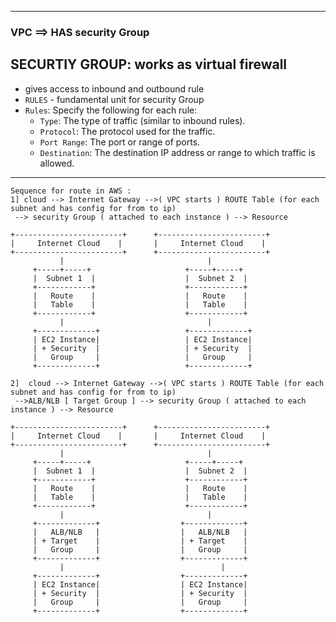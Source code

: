 


------------------------------------------------------------

### VPC ==> HAS security Group 

## SECURTIY GROUP: works as virtual firewall 
- gives access to inbound and outbound rule
- `RULES` - fundamental unit for security Group
- `Rules`: Specify the following for each rule:
   - `Type`: The type of traffic (similar to inbound rules).
   - `Protocol`: The protocol used for the traffic.
   - `Port Range`: The port or range of ports.
   - `Destination`: The destination IP address or range to which traffic is allowed.

--------------------------------------
```
Sequence for route in AWS :
1] cloud --> Internet Gateway -->( VPC starts ) ROUTE Table (for each subnet and has config for from to ip)
 --> security Group ( attached to each instance ) --> Resource

+------------------------+      +------------------------+
|     Internet Cloud    |       |     Internet Cloud    |
+------------------------+      +------------------------+
           |                                |
     +-----+-----+                     +-----+-----+
     |  Subnet 1  |                    |  Subnet 2  |
     +------------+                    +------------+
     |   Route    |                    |   Route    |
     |   Table    |                    |   Table    |
     +------------+                    +------------+
           |                                |
     +-------------+                   +-------------+
     | EC2 Instance|                   | EC2 Instance|
     | + Security  |                   | + Security  |
     |   Group     |                   |   Group     |
     +-------------+                   +-------------+
    
2]  cloud --> Internet Gateway -->( VPC starts ) ROUTE Table (for each subnet and has config for from to ip)
 -->ALB/NLB [ Target Group ] --> security Group ( attached to each instance ) --> Resource

+------------------------+      +------------------------+
|     Internet Cloud    |       |     Internet Cloud    |
+------------------------+      +------------------------+
           |                                |
     +-----+-----+                     +-----+-----+
     |  Subnet 1  |                    |  Subnet 2  |
     +------------+                    +------------+
     |   Route    |                    |   Route    |
     |   Table    |                    |   Table    |
     +------------+                    +------------+
           |                                |
     +-------------+                  +-------------+
     |   ALB/NLB   |                  |   ALB/NLB   |
     | + Target    |                  | + Target    |
     |   Group     |                  |   Group     |
     +-------------+                  +-------------+
           |                                   |
     +-------------+                  +-------------+
     | EC2 Instance|                  | EC2 Instance|
     | + Security  |                  | + Security  |
     |   Group     |                  |   Group     |
     +-------------+                  +-------------+
```

